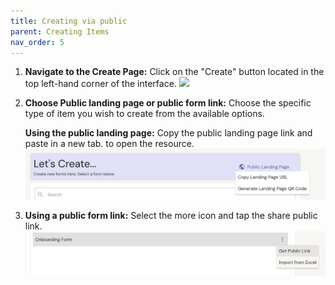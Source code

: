 ```yaml
---
title: Creating via public
parent: Creating Items
nav_order: 5
---
```


1.  **Navigate to the Create Page:**
    Click on the "Create" button located in the top left-hand corner of the interface.
    ![](../create_normal/create_button.png)

2.  **Choose Public landing page or public form link:**
    Choose the specific type of item you wish to create from the available options.

    **Using the public landing page:**
    Copy the public landing page link and paste in a new tab. to open the resource.
    ![](landing_page.png)


4.  **Using a public form link:**
    Select the more icon and tap the share public link.
    ![](../icon_dropdown.png)



